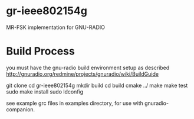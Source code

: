gr-ieee802154g
==============

MR-FSK implementation for GNU-RADIO

Build Process
==================
you must have the gnu-radio build environment setup as described http://gnuradio.org/redmine/projects/gnuradio/wiki/BuildGuide

git clone <this repository>
cd gr-ieee802154g
mkdir build
cd build
cmake ../
make
make test
sudo make install
sudo ldconfig

see example grc files in examples directory, for use with gnuradio-companion.
